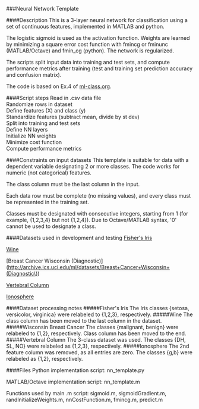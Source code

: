 ###Neural Network Template


####Description
This is a 3-layer neural network for classification using a set of continuous features, implemented in MATLAB and python.

The logistic sigmoid is used as the activation function. Weights are learned by minimizing a square error cost function with fmincg or fminunc (MATLAB/Octave) and fmin\_cg (python). The network is regularized.

The scripts split input data into training and test sets, and compute performance metrics after training (test and training set prediction accuracy and confusion matrix).

The code is based on Ex.4 of [ml-class.org](http://ml-class.org).

####Script steps
Read in .csv data file <br />
Randomize rows in dataset <br />
Define features (X) and class (y) <br />
Standardize features (subtract mean, divide by st dev) <br />
Split into training and test sets <br />
Define NN layers <br />
Initialize NN weights <br />
Minimize cost function <br />
Compute performance metrics <br />



####Constraints on input datasets
This template is suitable for data with a dependent variable designating 2 or more classes. The code works for numeric (not categorical) features.

The class column must be the last column in the input.

Each data row must be complete (no missing values), and every class must be represented in the training set.

Classes must be designated with consecutive integers, starting from 1 (for example, {1,2,3,4} but not {1,2,4}). Due to Octave/MATLAB syntax, '0' cannot be used to designate a class.

####Datasets used in development and testing
[Fisher's Iris](http://archive.ics.uci.edu/ml/datasets/Iris)  

[Wine](http://archive.ics.uci.edu/ml/datasets/Wine)  

[Breast Cancer Wisconsin (Diagnostic)](http://archive.ics.uci.edu/ml/datasets/Breast+Cancer+Wisconsin+(Diagnostic\))

[Vertebral Column](http://archive.ics.uci.edu/ml/datasets/Vertebral+Column)

[Ionosphere](http://archive.ics.uci.edu/ml/datasets/Ionosphere)

####Dataset processing notes
#####Fisher's Iris 
The Iris classes {setosa, versicolor, virginica} were relabeled to {1,2,3}, respectively.
#####Wine
The class column has been moved to the last column in the dataset.
#####Wisconsin Breast Cancer
The classes {malignant, benign} were relabeled to {1,2}, respectively. Class column has been moved to the end.
#####Vertebral Column
The 3-class dataset was used. The classes {DH, SL, NO} were relabeled as {1,2,3}, respectively.
#####Ionosphere
The 2nd feature column was removed, as all entries are zero. The classes {g,b} were relabeled as {1,2}, respectively.

####Files
Python implementation script: nn\_template.py

MATLAB/Octave implementation script: nn\_template.m

Functions used by main .m script: sigmoid.m, sigmoidGradient.m, randInitializeWeights.m, nnCostFunction.m, fmincg.m, predict.m

